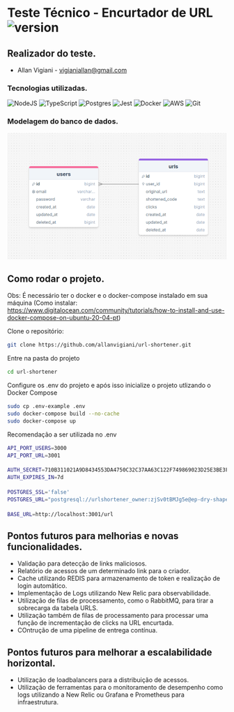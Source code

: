 # Teste Técnico - Encurtador de URL![version](https://img.shields.io/badge/version-1.1-blue)

## Realizador do teste.

- Allan Vigiani - vigianiallan@gmail.com

### Tecnologias utilizadas.

![NodeJS](https://img.shields.io/badge/node.js-6DA55F?style=for-the-badge&logo=node.js&logoColor=white)
![TypeScript](https://img.shields.io/badge/typescript-6DA55F?style=for-the-badge&logo=typescript&logoColor=white)
![Postgres](https://img.shields.io/badge/postgres-%23316192.svg?style=for-the-badge&logo=postgresql&logoColor=white)
![Jest](https://img.shields.io/badge/-jest-%23C21325?style=for-the-badge&logo=jest&logoColor=white)
![Docker](https://img.shields.io/badge/docker-%230db7ed.svg?style=for-the-badge&logo=docker&logoColor=white)
![AWS](https://img.shields.io/badge/AWS-%23FF9900.svg?style=for-the-badge&logo=amazon-aws&logoColor=white)
![Git](https://img.shields.io/badge/git-%23F05033.svg?style=for-the-badge&logo=git&logoColor=white)

### Modelagem do banco de dados.

![Modelagem](image.png)

## Como rodar o projeto.

Obs: É necessário ter o docker e o docker-compose instalado em sua máquina (Como instalar: https://www.digitalocean.com/community/tutorials/how-to-install-and-use-docker-compose-on-ubuntu-20-04-pt)

Clone o repositório:
```sh
git clone https://github.com/allanvigiani/url-shortener.git
```
Entre na pasta do projeto
```sh
cd url-shortener
```
Configure os .env do projeto e após isso inicialize o projeto utlizando o Docker Compose
```sh
sudo cp .env-example .env
sudo docker-compose build --no-cache
sudo docker-compose up
```

Recomendação a ser utilizada no .env
```sh
API_PORT_USERS=3000
API_PORT_URL=3001

AUTH_SECRET=710B311021A9D8434553DA4750C32C37AA63C122F749869023D25E3BE3F92EB1
AUTH_EXPIRES_IN=7d

POSTGRES_SSL='false'
POSTGRES_URL="postgresql://urlshortener_owner:zjSv0tBMJg5e@ep-dry-shape-a5albbrl.us-east-2.aws.neon.tech/urlshortener?sslmode=require"

BASE_URL=http://localhost:3001/url
```

## Pontos futuros para melhorias e novas funcionalidades.

- Validação para detecção de links maliciosos.
- Relatório de acessos de um determinado link para o criador.
- Cache utilizando REDIS para armazenamento de token e realização de login automãtico.
- Implementação de Logs utilizando New Relic para observabilidade.
- Utilização de filas de processamento, como o RabbitMQ, para tirar a sobrecarga da tabela URLS.
- Utilização também de filas de processamento para processar uma função de incrementação de clicks na URL encurtada.
- COntrução de uma pipeline de entrega contínua.

## Pontos futuros para melhorar a escalabilidade horizontal.

- Utilização de loadbalancers para a distribuição de acessos.
- Utilização de ferramentas para o monitoramento de desempenho como logs utilizando a New Relic ou Grafana e Prometheus para infraestrutura.


